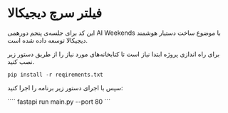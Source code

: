 # فیلتر سرچ دیجیکالا

این کد برای جلسه‌ی پنجم دورهمی AI Weekends با موضوع ساخت دستیار هوشمند دیجیکالا توسعه داده شده است.

برای راه اندازی پروژه ابتدا نیاز است تا کتابخانه‌های مورد نیاز را از طریق دستور زیر نصب کنید.

``` pip install -r reqirements.txt ```

سپس با اجرای دستور زیر برنامه را اجرا کنید:

```` fastapi run main.py --port 80 ```